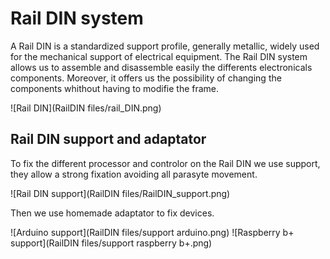 # Rail DIN system

A Rail DIN is a standardized support profile, generally metallic, widely used for the mechanical support of electrical equipment. 
The Rail DIN system allows us to assemble and disassemble easily the differents electronicals components. Moreover, it offers us the possibility of changing the components whithout having to modifie the frame.

![Rail DIN](RailDIN files/rail_DIN.png)

## Rail DIN support and adaptator

To fix the different processor and controlor on the Rail DIN we use support, they allow a strong fixation avoiding all parasyte movement.

![Rail DIN support](RailDIN files/RailDIN_support.png)

Then we use homemade adaptator to fix devices. 

![Arduino support](RailDIN files/support arduino.png)
![Raspberry b+ support](RailDIN files/support raspberry b+.png)


